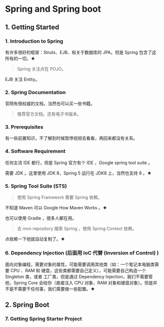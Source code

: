# Spring and Spring boot

## 1. Getting Started

### 1. Introduction to Spring

有许多很好的框架：Struts、EJB、和关于数据库的 JPA。但是 Spring 包含了这所有的一切。★

> Spring 关注点在 POJO。

EJB 关注 Entity。

### 2. Spring Documentation

官网有很权威的文档，当然也可以买一些书籍。

> 推荐官方文档。还有电子书版本。

### 3. Prerequisites

有一些前置知识，不了解到时候暂停视频去看看，再回来都没有关系。

### 4. Software Requirement

任何主流 IDE 都行，但是 Spring 官方有个 IDE ，Google spring tool suite 。

需要 JDK 。这里使用 JDK 8，Spring 5 运行在 JDK8 上，当然也支持 9 。★

### 5. Spring Tool Suite (STS)

> 使用 Spring Framework 需要 Spring 依赖。

不知道 Maven 可以 Google How Maven Works 。★

也可以使用 Gradle ，很多人都在用。

> 去 mvn repository 搜索 Spring ，使用 Spring Context 依赖。

点依赖一下他就自动复制了。★

### 6. Dependency Injection (后面用 IoC 代替  (Inversion of Control) )

面向对象编程，需要对象的属性，可能需要调用其他类（如：一个笔记本电脑类需要 CPU 、RAM 和 硬盘，这些类都需要自己定义），可能需要自己构造一个 Singleton 类，或者 工厂类，但是通过 Dependency Injection，我们不需要管他，Spring Core 会给你（直接注入 CPU 对象，RAM 对象和硬盘对象）。但是并不是不需要干任何事，我们需要做一些配置。★

## 2. Spring Boot

### 7. Getting Spring Starter Project

